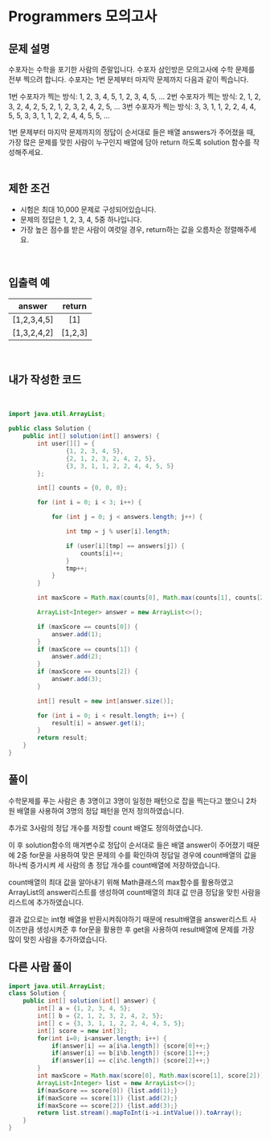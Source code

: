# **Programmers 모의고사**

## **문제 설명**
수포자는 수학을 포기한 사람의 준말입니다. 수포자 삼인방은 모의고사에 수학 문제를 전부 찍으려 합니다. 수포자는 1번 문제부터 마지막 문제까지 다음과 같이 찍습니다.

1번 수포자가 찍는 방식: 1, 2, 3, 4, 5, 1, 2, 3, 4, 5, ...
2번 수포자가 찍는 방식: 2, 1, 2, 3, 2, 4, 2, 5, 2, 1, 2, 3, 2, 4, 2, 5, ...
3번 수포자가 찍는 방식: 3, 3, 1, 1, 2, 2, 4, 4, 5, 5, 3, 3, 1, 1, 2, 2, 4, 4, 5, 5, ...

1번 문제부터 마지막 문제까지의 정답이 순서대로 들은 배열 answers가 주어졌을 때, 가장 많은 문제를 맞힌 사람이 누구인지 배열에 담아 return 하도록 solution 함수를 작성해주세요.  
<br>

## **제한 조건**
- 시험은 최대 10,000 문제로 구성되어있습니다.
- 문제의 정답은 1, 2, 3, 4, 5중 하나입니다.
- 가장 높은 점수를 받은 사람이 여럿일 경우, return하는 값을 오름차순 정렬해주세요.
<br>

## **입출력 예**

|answer|return|
|:--:|:--:|
|[1,2,3,4,5]|[1]|
|[1,3,2,4,2]|[1,2,3]|
<br>


## **내가 작성한 코드**  
<br>

```java
import java.util.ArrayList;

public class Solution {
    public int[] solution(int[] answers) {
        int user[][] = {
                {1, 2, 3, 4, 5},
                {2, 1, 2, 3, 2, 4, 2, 5},
                {3, 3, 1, 1, 2, 2, 4, 4, 5, 5}
        };

        int[] counts = {0, 0, 0};

        for (int i = 0; i < 3; i++) {

            for (int j = 0; j < answers.length; j++) {

                int tmp = j % user[i].length;

                if (user[i][tmp] == answers[j]) {
                    counts[i]++;
                }
                tmp++;
            }
        }

        int maxScore = Math.max(counts[0], Math.max(counts[1], counts[2]));

        ArrayList<Integer> answer = new ArrayList<>();

        if (maxScore == counts[0]) {
            answer.add(1);
        }
        if (maxScore == counts[1]) {
            answer.add(2);
        }
        if (maxScore == counts[2]) {
            answer.add(3);
        }

        int[] result = new int[answer.size()];

        for (int i = 0; i < result.length; i++) {
            result[i] = answer.get(i);
        }
        return result;
    }
}

```

## **풀이**  

수학문제를 푸는 사람은 총 3명이고 3명이 일정한 패턴으로 잡을 찍는다고 했으니
2차원 배열을 사용하여 3명의 정답 패턴을 먼저 정의하였습니다.

추가로 3사람의 정답 개수를 저장할 count 배열도 정의하였습니다.


이 후 solution함수의 매겨변수로 정답이 순서대로 들은 배열 answer이 주어졌기 때문에
2중 for문을 사용하여 맞은 문제의 수를 확인하여 정답일 경우에 count배열의 값을 하나씩 증가시켜
세 사람의 총 정답 개수를 count배열에 저장하였습니다.

count배열의 최대 값을 알아내기 위해 Math클래스의 max함수를 활용하였고
ArrayList의 answer리스트를 생성하여 count배열의 최대 값 만큼 정답을 맞힌 사람을 리스트에 추가하였습니다.

결과 값으로는 int형 배열을 반환시켜줘야하기 때문에
result배열을 answer리스트 사이즈만큼 생성시켜준 후
for문을 활용한 후 get을 사용하여 result배열에 문제를 가장 많이 맞힌 사람을 추가하였습니다.

## **다른 사람 풀이**
```java
import java.util.ArrayList;
class Solution {
    public int[] solution(int[] answer) {
        int[] a = {1, 2, 3, 4, 5};
        int[] b = {2, 1, 2, 3, 2, 4, 2, 5};
        int[] c = {3, 3, 1, 1, 2, 2, 4, 4, 5, 5};
        int[] score = new int[3];
        for(int i=0; i<answer.length; i++) {
            if(answer[i] == a[i%a.length]) {score[0]++;}
            if(answer[i] == b[i%b.length]) {score[1]++;}
            if(answer[i] == c[i%c.length]) {score[2]++;}
        }
        int maxScore = Math.max(score[0], Math.max(score[1], score[2]));
        ArrayList<Integer> list = new ArrayList<>();
        if(maxScore == score[0]) {list.add(1);}
        if(maxScore == score[1]) {list.add(2);}
        if(maxScore == score[2]) {list.add(3);}
        return list.stream().mapToInt(i->i.intValue()).toArray();
    }
}

```